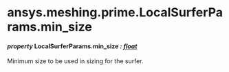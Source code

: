 <a id="ansys-meshing-prime-localsurferparams-min-size"></a>

# ansys.meshing.prime.LocalSurferParams.min_size

<a id="ansys.meshing.prime.LocalSurferParams.min_size"></a>

#### *property* LocalSurferParams.min_size *: [float](https://docs.python.org/3.11/library/functions.html#float)*

Minimum size to be used in sizing for the surfer.

<!-- !! processed by numpydoc !! -->
